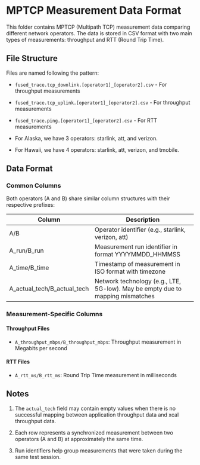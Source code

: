 # MPTCP Measurement Data Format

This folder contains MPTCP (Multipath TCP) measurement data comparing different network operators. The data is stored in CSV format with two main types of measurements: throughput and RTT (Round Trip Time).

## File Structure

Files are named following the pattern:
- `fused_trace.tcp_downlink.[operator1]_[operator2].csv` - For throughput measurements
- `fused_trace.tcp_uplink.[operator1]_[operator2].csv` - For throughput measurements
- `fused_trace.ping.[operator1]_[operator2].csv` - For RTT measurements

- For Alaska, we have 3 operators: starlink, att, and verizon.
- For Hawaii, we have 4 operators: starlink, att, verizon, and tmobile.

## Data Format

### Common Columns
Both operators (A and B) share similar column structures with their respective prefixes:

| Column | Description |
|--------|-------------|
| A/B | Operator identifier (e.g., starlink, verizon, att) |
| A_run/B_run | Measurement run identifier in format YYYYMMDD_HHMMSS |
| A_time/B_time | Timestamp of measurement in ISO format with timezone |
| A_actual_tech/B_actual_tech | Network technology (e.g., LTE, 5G-low). May be empty due to mapping mismatches |

### Measurement-Specific Columns

#### Throughput Files
- `A_throughput_mbps/B_throughput_mbps`: Throughput measurement in Megabits per second

#### RTT Files
- `A_rtt_ms/B_rtt_ms`: Round Trip Time measurement in milliseconds

## Notes

1. The `actual_tech` field may contain empty values when there is no successful mapping between application throughput data and xcal throughput data.

2. Each row represents a synchronized measurement between two operators (A and B) at approximately the same time.

3. Run identifiers help group measurements that were taken during the same test session.